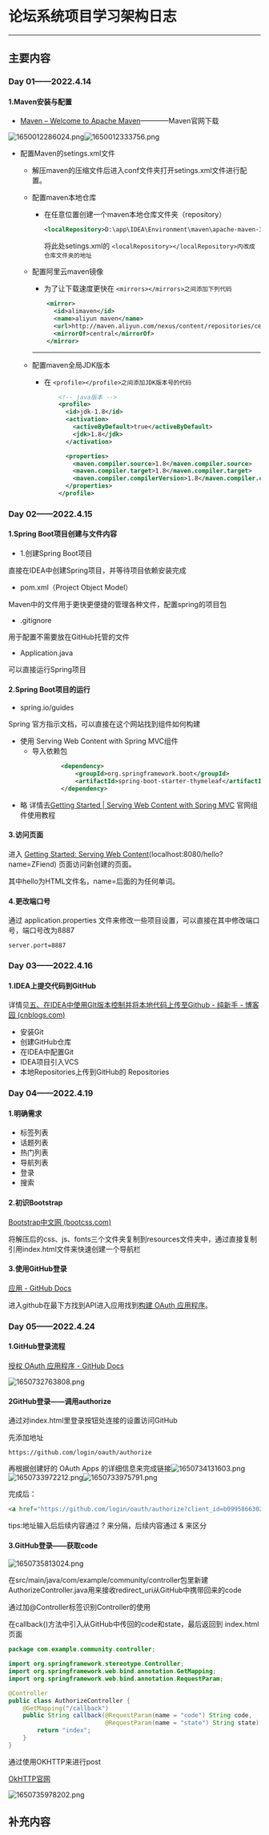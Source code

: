 # 论坛系统项目学习架构日志

---

## 主要内容

### Day 01——2022.4.14

#### 1.Maven安装与配置

* [Maven – Welcome to Apache Maven](https://maven.apache.org/index.html "官网下载链接")————Maven官网下载

![1650012286024.png](image/Note/1650012286024.png)![1650012333756.png](image/Note/1650012333756.png)

* 配置Maven的setings.xml文件
  * 解压maven的压缩文件后进入conf文件夹打开setings.xml文件进行配置。
  * 配置maven本地仓库

    * 在任意位置创建一个maven本地仓库文件夹（repository）

      ```xml
      <localRepository>D:\app\IDEA\Environment\maven\apache-maven-3.6.3\maven-repo</localRepository>

      ```

      将此处setings.xml的 `<localRepository></localRepository>内改成仓库文件夹的地址`
  * 配置阿里云maven镜像

    * 为了让下载速度更快在 `<mirrors></mirrors>之间添加下列代码`

    ```xml
        <mirror>
          <id>alimaven</id>
          <name>aliyun maven</name>
          <url>http://maven.aliyun.com/nexus/content/repositories/central/</url>
          <mirrorOf>central</mirrorOf>
        </mirror>


    ```

    ---
  * 配置maven全局JDK版本

    * 在 `<profile></profile>之间添加JDK版本号的代码`
      ```xml
          <!-- java版本 -->
          <profile>
            <id>jdk-1.8</id>
            <activation>
              <activeByDefault>true</activeByDefault>
              <jdk>1.8</jdk>
            </activation>

            <properties>
              <maven.compiler.source>1.8</maven.compiler.source>
              <maven.compiler.target>1.8</maven.compiler.target>
              <maven.compiler.compilerVersion>1.8</maven.compiler.compilerVersion>
            </properties>
          </profile>

      ```

### Day 02——2022.4.15

#### 1.Spring Boot项目创建与文件内容

* 1.创建Spring Boot项目

直接在IDEA中创建Spring项目，并等待项目依赖安装完成

* pom.xml（Project Object Model）

Maven中的文件用于更快更便捷的管理各种文件，配置spring的项目包

* .gitignore

用于配置不需要放在GitHub托管的文件

* Application.java

可以直接运行Spring项目

#### 2.Spring Boot项目的运行

* spring.io/guides

Spring 官方指示文档，可以直接在这个网站找到组件如何构建

* 使用 Serving Web Content with Spring MVC组件
  * 导入依赖包
    ```xml
            <dependency>
                <groupId>org.springframework.boot</groupId>
                <artifactId>spring-boot-starter-thymeleaf</artifactId>
            </dependency>
    ```
* 略
  详情去[Getting Started | Serving Web Content with Spring MVC](https://spring.io/guides/gs/serving-web-content/) 官网组件使用教程

#### 3.访问页面

进入	[Getting Started: Serving Web Content](http://localhost:8080/hello?name=ZFiend)(localhost:8080/hello?name=ZFiend) 页面访问新创建的页面。

其中hello为HTML文件名，name=后面的为任何单词。

#### 4.更改端口号

通过 application.properties 文件来修改一些项目设置，可以直接在其中修改端口号，端口号改为8887

```properties
server.port=8887
```

### Day 03——2022.4.16

#### 1.IDEA上提交代码到GitHub

详情见[五、在IDEA中使用GIt版本控制并将本地代码上传至Github - 纯新手 - 博客园 (cnblogs.com)](https://www.cnblogs.com/alone-striver/p/7745744.html)

* 安装Git
* 创建GitHub仓库
* 在IDEA中配置Git
* IDEA项目引入VCS
* 本地Repositories上传到GitHub的 Repositories

### Day 04——2022.4.19

#### 1.明确需求

* 标签列表
* 话题列表
* 热门列表
* 导航列表
* 登录
* 搜索

#### 2.初识Bootstrap

[Bootstrap中文网 (bootcss.com)](https://www.bootcss.com/)

将解压后的css、js、fonts三个文件夹复制到resources文件夹中，通过直接复制引用index.html文件来快速创建一个导航栏

#### 3.使用GitHub登录

[应用 - GitHub Docs](https://docs.github.com/cn/developers/apps)

进入github在最下方找到API进入应用找到[构建 OAuth 应用程序](https://docs.github.com/cn/developers/apps/building-oauth-apps)。

### Day 05——2022.4.24

#### 1.GitHub登录流程

[授权 OAuth 应用程序 - GitHub Docs](https://docs.github.com/cn/developers/apps/building-oauth-apps/authorizing-oauth-apps)

![1650732763808.png](image/Note/1650732763808.png)

#### 2GitHub登录——调用authorize

通过对index.html里登录按钮处连接的设置访问GitHub

先添加地址

```
https://github.com/login/oauth/authorize
```

再根据创建好的 OAuth Apps 的详细信息来完成链接![1650734131603.png](image/Note/1650734131603.png)![1650733972212.png](image/Note/1650733972212.png)![1650733975791.png](image/Note/1650733975791.png)

完成后：

```html
<a href="https://github.com/login/oauth/authorize?client_id=b0995866302b2547236b&redirect_uri=http://localhost:8887/callback&scope=user&state=1">~登录(L_G)
```

tips:地址输入后后续内容通过 ? 来分隔，后续内容通过 & 来区分

#### 3.GitHub登录——获取code

![1650735813024.png](image/Note/1650735813024.png)

在src/main/java/com/example/community/controller包里新建AuthorizeController.java用来接收redirect_uri从GitHub中携带回来的code

通过加@Controller标签识别Controller的使用

在callback()方法中引入从GitHub中传回的code和state，最后返回到 index.html 页面

```java
package com.example.community.controller;

import org.springframework.stereotype.Controller;
import org.springframework.web.bind.annotation.GetMapping;
import org.springframework.web.bind.annotation.RequestParam;

@Controller
public class AuthorizeController {
    @GetMapping("/callback")
    public String callback(@RequestParam(name = "code") String code,
                           @RequestParam(name = "state") String state) {
        return "index";
    }
}
```

通过使用OKHTTP来进行post

[OkHTTP官网](https://square.github.io/okhttp/)

![1650735978202.png](image/Note/1650735978202.png)


## 补充内容
